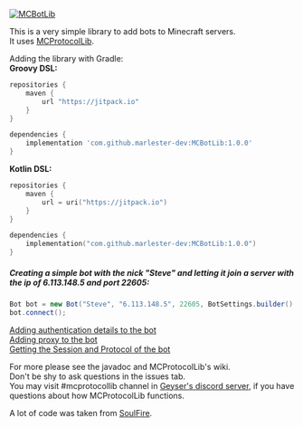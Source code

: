 [![MCBotLib](https://github.com/user-attachments/assets/6b9d0abe-651c-42d2-9d4c-e714dfbbe9f7)]()

This is a very simple library to add bots to Minecraft servers.  
It uses [MCProtocolLib](https://github.com/GeyserMC/MCProtocolLib).

Adding the library with Gradle:  
**Groovy DSL:**
```groovy
repositories {
    maven {
        url "https://jitpack.io"
    }
}

dependencies {
    implementation 'com.github.marlester-dev:MCBotLib:1.0.0'
}
```
**Kotlin DSL:**
```kotlin
repositories {
    maven {
        url = uri("https://jitpack.io")
    }
}

dependencies {
    implementation("com.github.marlester-dev:MCBotLib:1.0.0")
}
```

##### Creating a simple bot with the nick "Steve" and letting it join a server with the ip of 6.113.148.5 and port 22605:
```java
Bot bot = new Bot("Steve", "6.113.148.5", 22605, BotSettings.builder().build());
bot.connect();
```

[Adding authentication details to the bot](https://github.com/marlester-dev/MCBotLib/wiki/Adding-auth-details)  
[Adding proxy to the bot](https://github.com/marlester-dev/MCBotLib/wiki/Adding-proxy)  
[Getting the Session and Protocol of the bot](https://github.com/marlester-dev/MCBotLib/wiki/Getting-the-Session-and-Protocol-of-the-bot)

For more please see the javadoc and MCProtocolLib's wiki.  
Don't be shy to ask questions in the issues tab.  
You may visit #mcprotocollib channel in [Geyser's discord server](https://discord.gg/geysermc), if you have questions about how MCProtocolLib functions.

A lot of code was taken from [SoulFire](https://github.com/AlexProgrammerDE/SoulFire).

